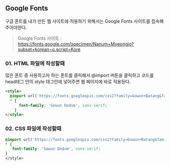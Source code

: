 ## Google Fonts
구글 폰트를 내가 만든 웹 사이트에 적용하기 위해서는 Google Fonts 사이트를 접속해주어야한다.
<br/>
>Google Fonts 사이트 : https://fonts.google.com/specimen/Nanum+Myeongjo?subset=korean¬o.script=Kore

### 01. HTML 파일에 작성할때
많은 폰트 중 사용하고자 하는 폰트를 클릭해서 @import 버튼을 클릭하고 코드를 head태그 안의 style 태그안에 넣어주면 웹 페이지에 바로 적용된다.
```html
<style>
  @import url('https://fonts.googleapis.com/css2?family=Gowun+Batang&family=Gowun+Dodum&family=Nanum+Myeongjo&display=swap');
  * {
      font-family: 'Gowun Dodum', sans-serif;
    }
</style>
```

### 02. CSS 파일에 작성할때
```css
@import url('https://fonts.googleapis.com/css2?family=Gowun+Batang&family=Gowun+Dodum&family=Nanum+Myeongjo&display=swap');
* {
   font-family: 'Gowun Dodum', sans-serif;
}
</style>
```
